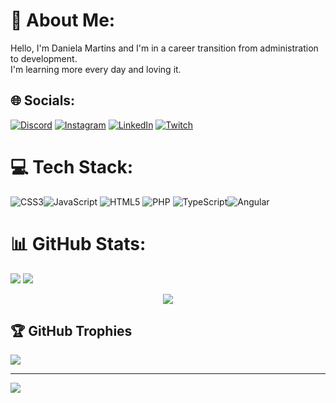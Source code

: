 # 💫 About Me:
Hello, I'm Daniela Martins and I'm in a career transition from administration to development.<br>I'm learning more every day and loving it.


## 🌐 Socials:
[![Discord](https://img.shields.io/badge/Discord-%237289DA.svg?logo=discord&logoColor=white)](htttps://discord.gg/https://discord.gg/gW4BzBNr) [![Instagram](https://img.shields.io/badge/Instagram-%23E4405F.svg?logo=Instagram&logoColor=white)](https://instagram.com/logoeu.dani) [![LinkedIn](https://img.shields.io/badge/LinkedIn-%230077B5.svg?logo=linkedin&logoColor=white)](https://www.linkedin.com/in/daniela-martins-costa) [![Twitch](https://img.shields.io/badge/Twitch-%239146FF.svg?logo=Twitch&logoColor=white)](https://twitch.tv/https://www.twitch.tv/logoeu007) 

# 💻 Tech Stack:
![CSS3](https://img.shields.io/badge/css3-%231572B6.svg?style=for-the-badge&logo=css3&logoColor=white)![JavaScript](https://img.shields.io/badge/javascript-%23323330.svg?style=for-the-badge&logo=javascript&logoColor=%23F7DF1E) ![HTML5](https://img.shields.io/badge/html5-%23E34F26.svg?style=for-the-badge&logo=html5&logoColor=white) ![PHP](https://img.shields.io/badge/php-%23777BB4.svg?style=for-the-badge&logo=php&logoColor=white) ![TypeScript](https://img.shields.io/badge/typescript-%23007ACC.svg?style=for-the-badge&logo=typescript&logoColor=white)![Angular](https://img.shields.io/badge/angular-%23DD0031.svg?style=for-the-badge&logo=angular&logoColor=white)

# 📊 GitHub Stats:
![](https://github-readme-stats.vercel.app/api?username=danielamartinscosta&theme=dark&hide_border=false&include_all_commits=true&count_private=true)
![](https://github-readme-streak-stats.herokuapp.com/?user=danielamartinscosta&theme=dark&hide_border=false)<br/>
<div align="center">
  <img src="https://github-readme-stats.vercel.app/api/top-langs/?username=danielamartinscosta&theme=dark&hide_border=false&include_all_commits=true&count_private=true&layout=compact" />
</div>

## 🏆 GitHub Trophies
![](https://github-profile-trophy.vercel.app/?username=danielamartinscosta&theme=radical&no-frame=false&no-bg=false&margin-w=4)

---
[![](https://visitcount.itsvg.in/api?id=danielamartinscosta&icon=0&color=0)](https://visitcount.itsvg.in)

<!-- Proudly created with GPRM ( https://gprm.itsvg.in ) -->






